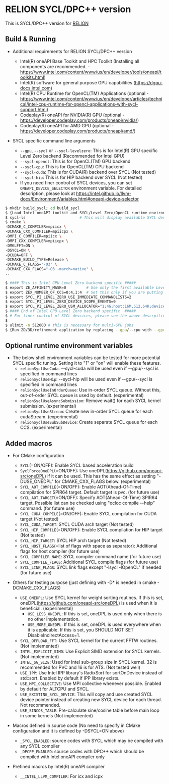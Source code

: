 # RELION SYCL/DPC++ version

This is SYCL/DPC++ version for [RELION](https://github.com/3dem/relion)

## Build & Running

+ Additional requirements for RELION SYCL/DPC++ version
	+ Intel(R) oneAPI Base Toolkit and HPC Toolkit (Installing all components are recommended. - https://www.intel.com/content/www/us/en/developer/tools/oneapi/toolkits.html)
	+ Intel(R) software for general purpose GPU capabilities (https://dgpu-docs.intel.com)
	+ Intel(R) CPU Runtime for OpenCL(TM) Applications (optional - https://www.intel.com/content/www/us/en/developer/articles/technical/intel-cpu-runtime-for-opencl-applications-with-sycl-support.html)
	+ Codeplay(R) oneAPI for NVIDIA(R) GPU (optional - https://developer.codeplay.com/products/oneapi/nvidia/)
	+ Codeplay(R) oneAPI for AMD GPU (optional - https://developer.codeplay.com/products/oneapi/amd/)

+ SYCL specific command line arguments
	+ `--gpu`, `--sycl` or `--sycl-levelzero`: This is for Intel(R) GPU specific Level Zero backend (Recommended for Intel GPU)
	+ `--sycl-opencl`: This is for OpenCL(TM) GPU backend
	+ `--sycl-cpu`: This is for OpenCL(TM) CPU backend
	+ `--sycl-cuda`: This is for CUDA(R) backend over SYCL (Not tested)
	+ `--sycl-hip`: This is for HIP backend over SYCL (Not tested)
	+ If you need finer control of SYCL devices, you can set `ONEAPI_DEVICE_SELECTOR` environment variable. For detailed description, please look at https://intel.github.io/llvm-docs/EnvironmentVariables.html#oneapi-device-selector


```bash
$ mkdir build_sycl; cd build_sycl
$ {Load Intel oneAPI toolkit and SYCL/Level Zero/OpenCL runtime environment}
$ sycl-ls                        # This will display available SYCL devices
$ cmake \
-DCMAKE_C_COMPILER=mpiicx \
-DCMAKE_CXX_COMPILER=mpiicpx \
-DMPI_C_COMPILER=mpiicx \
-DMPI_CXX_COMPILER=mpiicpx \
-DMKLFFT=ON \
-DSYCL=ON \
-DCUDA=OFF \
-DCMAKE_BUILD_TYPE=Release \
-DCMAKE_C_FLAGS="-O3" \
-DCMAKE_CXX_FLAGS="-O3 -march=native" \
..

$ #### This is Intel GPU Level Zero backend specific #####
$ export ZE_AFFINITY_MASK=0         # Use only the first available Level Zero device. This can be replaced by --gpu 0 syntax.
$ export ZEX_NUMBER_OF_CCS=0:4,1:4  # Set this only if you are putting more than one MPI ranks per GPU. 0:4 means 4 MPI ranks running on card 0
$ export SYCL_PI_LEVEL_ZERO_USE_IMMEDIATE_COMMANDLISTS=2
$ export SYCL_PI_LEVEL_ZERO_DEVICE_SCOPE_EVENTS=0
$ export SYCL_PI_LEVEL_ZERO_USM_ALLOCATOR="1;4G;host:16M,512,64K;device:16M,1024,64K;shared:0,0,64K"
$ #### End of Intel GPU Level Zero backend specific  #####
$ # For finer control of SYCL devcices, please see the above descrpition on ONEAPI_DEVICE_SELECTOR
$ 
$ ulimit -n 512000 # this is necessary for multi-GPU jobs
$ {Run 2D/3D/refinement application by replacing --gpu/--cpu with --gpu/--sycl/--sycl-opencl/--sycl-cpu/--sycl-cuda/--sycl-hip}
```

## Optional runtime environment variables

+ The below shell environment variables can be tested for more potential SYCL specific tuning. Setting it to "1" or "on" will enable these features.
	+ `relionSyclUseCuda`: --sycl-cuda will be used even if --gpu/--sycl is specified in command lines
	+ `relionSyclUseHip`: --sycl-hip will be used even if --gpu/--sycl is specified in command lines
	+ `relionSyclUseInOrderQueue`: Use in-order SYCL queue. Without this, out-of-order SYCL queue is used by default. (experimental)
	+ `relionSyclUseAsyncSubmission`: Remove wait() for each SYCL kernel submission. (experimental)
	+ `relionSyclUseStream`: Create new in-order SYCL queue for each cudaStream. (experimental)
	+ `relionSyclUseSubSubDevice`: Create separate SYCL queue for each CCS. (experimental)


## Added macros

+ For CMake configuration
	+ `SYCL`(=ON/OFF): Enable SYCL based acceleration build
	+ `SyclForceOneDPL`(=ON/OFF): Use oneDPL(https://github.com/oneapi-src/oneDPL) if it can be used. This has the same effect as setting "-DUSE_ONEDPL" for CMAKE_CXX_FLAGS below. (experimental)
	+ `SYCL_AOT_COMPILE`(=ON/OFF): Enable AOT(Ahead-Of-Time) compilation for SPIR64 target. Default target is pvc. (for future use)
	+ `SYCL_AOT_TARGET`(=ON/OFF): Specify AOT(Ahead-Of-Time) SPIR64 target. Possible list can be checked using "ocloc compile --help" command. (for future use)
	+ `SYCL_CUDA_COMPILE`(=ON/OFF): Enable SYCL compilation for CUDA target (Not tested)
	+ `SYCL_CUDA_TARGET`: SYCL CUDA arch target (Not tested)
	+ `SYCL_HIP_COMPILE`(=ON/OFF): Enable SYCL compilation for HIP target (Not tested)
	+ `SYCL_HIP_TARGET`: SYCL HIP arch target (Not tested)
	+ `SYCL_HOST_FLAGS`(=list of flags with space as separator): Additional flags for host compiler (for future use)
	+ `SYCL_COMPILER_NAME`: SYCL compiler command name (for future use)
	+ `SYCL_COMPILE_FLAGS`: Additional SYCL compile flags (for future use)
	+ `SYCL_LINK_FLAGS`: SYCL link flags except "-lsycl -lOpenCL" if needed (for future use)

+ Others for testing purpose (just defining with -D* is needed in cmake -DCMAKE_CXX_FLAGS)
	+ `USE_ONEDPL`: Use SYCL kernel for weight sorting routines. If this is set, oneDPL(https://github.com/oneapi-src/oneDPL) is used when it is beneficial. (experimental)
		+ `USE_LESS_ONEDPL`: If this is set, oneDPL is used only when there is no other implementation.
		+ `USE_MORE_ONEDPL`: If this is set, oneDPL is used everywhere when it is applicable. If this is set, you SHOULD NOT SET DisableIndirectAccess=1.
	+ `SYCL_OFFLOAD_FFT`: Use SYCL kernel for the current FFTW routines. (Not implemented)
	+ `INTEL_EXPLICIT_SIMD`: Use Explicit SIMD extension for SYCL kernels. (Not implemented)
	+ `INTEL_SG_SIZE`: Used for Intel sub-group size in SYCL kernel. 32 is recommended for PVC and 16 is for ATS. (Not tested well)
	+ `USE_IPP`: Use Intel IPP library's RadixSort for sortOnDevice instead of std::sort. Enabled by default if IPP library exists.
	+ `USE_MPI_COLLECTIVE`: Use MPI collective whenever possible. Enabled by default for ALTCPU and SYCL.
	+ `USE_EXISTING_SYCL_DEVICE`: This will copy and use created SYCL device pointer instead of creating new SYCL device for each thread. Not recommended.
	+ `USE_SINCOS_TABLE`: Pre-calculate sine/cosine table before main loop in some kernels (Not implemented)

+ Macros defined in source code (No need to specify in CMake configuration and it is defined by -DSYCL=ON above)
	+ `_SYCL_ENABLED`: source codes with SYCL which may be compiled with any SYCL compiler
	+ `_DPCPP_ENABLED`: source codes with DPC++ which should be compiled with Intel oneAPI compiler only

+ Prefined macros by Intel(R) oneAPI compiler
	+ `__INTEL_LLVM_COMPILER`: For icx and icpx

